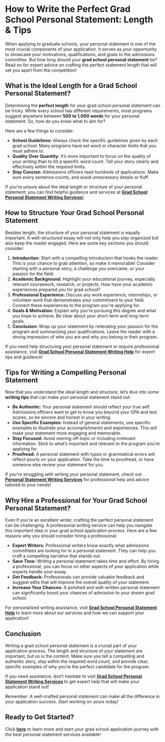 # How to Write the Perfect Grad School Personal Statement: Length & Tips

When applying to graduate schools, your personal statement is one of the most crucial components of your application. It serves as your opportunity to showcase your motivations, qualifications, and goals to the admissions committee. But how long should your **grad school personal statement** be? Read on for expert advice on crafting the perfect statement length that will set you apart from the competition!

## What is the Ideal Length for a Grad School Personal Statement?

Determining the **perfect length** for your grad school personal statement can be tricky. While every school has different requirements, most programs suggest anywhere between **500 to 1,000 words** for your personal statement. So, how do you know what to aim for?

Here are a few things to consider:

- **School Guidelines:** Always check the specific guidelines given by each grad school. Many programs have set word or character limits that you must adhere to.
- **Quality Over Quantity:** It’s more important to focus on the quality of your writing than to hit a specific word count. Tell your story clearly and effectively within the required limits.
- **Stay Concise:** Admissions officers read hundreds of applications. Make sure every sentence counts, and avoid unnecessary details or fluff.

If you're unsure about the ideal length or structure of your personal statement, you can find helpful guidance and services at [**Grad School Personal Statement Writing Services**!](https://tinyurl.com/topessay?keyword=grad+school+personal+statement+length)

## How to Structure Your Grad School Personal Statement

Besides length, the structure of your personal statement is equally important. A well-structured essay will not only help you stay organized but also keep the reader engaged. Here are some key sections you should consider:

1. **Introduction:** Start with a compelling introduction that hooks the reader. This is your chance to grab attention, so make it memorable! Consider starting with a personal story, a challenge you overcame, or your passion for the field.
2. **Academic Background:** Highlight your educational journey, especially relevant coursework, research, or projects. How have your academic experiences prepared you for grad school?
3. **Professional Experience:** Discuss any work experience, internships, or volunteer work that demonstrates your commitment to your field. Connect these experiences to the program you're applying for.
4. **Goals & Motivation:** Explain why you're pursuing this degree and what you hope to achieve. Be clear about your short-term and long-term goals.
5. **Conclusion:** Wrap up your statement by reiterating your passion for the program and summarizing your qualifications. Leave the reader with a strong impression of who you are and why you belong in their program.

If you need help structuring your personal statement or require professional assistance, visit [**Grad School Personal Statement Writing Help**](https://tinyurl.com/topessay?keyword=grad+school+personal+statement+length) for expert tips and guidance!

## Tips for Writing a Compelling Personal Statement

Now that you understand the ideal length and structure, let’s dive into some **writing tips** that can make your personal statement stand out:

- **Be Authentic:** Your personal statement should reflect your true self. Admissions officers want to get to know you beyond your GPA and test scores, so be sincere and honest in your writing.
- **Use Specific Examples:** Instead of general statements, use specific examples to illustrate your accomplishments and experiences. This will make your statement more engaging and memorable.
- **Stay Focused:** Avoid veering off-topic or including irrelevant information. Stick to what’s important and relevant to the program you’re applying for.
- **Proofread:** A personal statement with typos or grammatical errors will reflect poorly on your application. Take the time to proofread, or have someone else review your statement for you.

If you're struggling with writing your personal statement, check out [**Personal Statement Writing Services**](https://tinyurl.com/topessay?keyword=grad+school+personal+statement+length) for professional help and advice tailored to your needs!

## Why Hire a Professional for Your Grad School Personal Statement?

Even if you're an excellent writer, crafting the perfect personal statement can be challenging. A professional writing service can help you navigate this important step in your grad school application process. Here are a few reasons why you should consider hiring a professional:

- **Expert Writers:** Professional writers know exactly what admissions committees are looking for in a personal statement. They can help you craft a compelling narrative that stands out.
- **Save Time:** Writing a personal statement takes time and effort. By hiring a professional, you can focus on other aspects of your application while experts handle your essay.
- **Get Feedback:** Professionals can provide valuable feedback and suggest edits that will improve the overall quality of your statement.
- **Increase Your Chances:** A polished and well-written personal statement can significantly boost your chances of admission to your dream grad school.

For personalized writing assistance, visit [**Grad School Personal Statement Help**](https://tinyurl.com/topessay?keyword=grad+school+personal+statement+length) to learn more about our services and how we can support your application!

## Conclusion

Writing a grad school personal statement is a crucial part of your application process. The length and structure of your statement are important, but so is the content. Make sure you tell a compelling and authentic story, stay within the required word count, and provide clear, specific examples of why you’re the perfect candidate for the program.

If you need assistance, don’t hesitate to visit [**Grad School Personal Statement Writing Services**](https://tinyurl.com/topessay?keyword=grad+school+personal+statement+length) to get expert help that will make your application stand out!

Remember: A well-crafted personal statement can make all the difference in your application success. Start working on yours today!

## Ready to Get Started?

Click [**here**](https://tinyurl.com/topessay?keyword=grad+school+personal+statement+length) to learn more and start your grad school application journey with the best personal statement services available!
